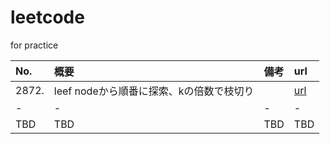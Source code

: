 # leetcode
for practice

| No. | 概要 | 備考 | url |
| :--- | :--- | :--- | :--- |
| 2872. | leef nodeから順番に探索、kの倍数で枝切り |  | [url](https://leetcode.com/problems/maximum-number-of-k-divisible-components/submissions/1485796988/) |
| - | - | - | - |
| TBD | TBD | TBD | TBD |


